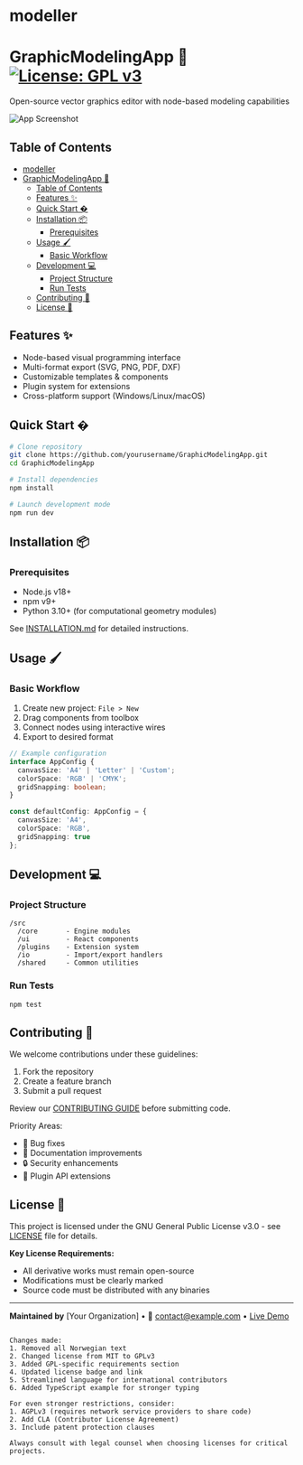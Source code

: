 # modeller
# GraphicModelingApp 🎨 [![License: GPL v3](https://img.shields.io/badge/License-GPLv3-blue.svg)](https://www.gnu.org/licenses/gpl-3.0)

Open-source vector graphics editor with node-based modeling capabilities

![App Screenshot](screenshot.png)

## Table of Contents
- [modeller](#modeller)
- [GraphicModelingApp 🎨 ](#graphicmodelingapp--)
  - [Table of Contents](#table-of-contents)
  - [Features ✨](#features-)
  - [Quick Start �](#quick-start-)
  - [Installation 📦](#installation-)
    - [Prerequisites](#prerequisites)
  - [Usage 🖌️](#usage-️)
    - [Basic Workflow](#basic-workflow)
  - [Development 💻](#development-)
    - [Project Structure](#project-structure)
    - [Run Tests](#run-tests)
  - [Contributing 🤝](#contributing-)
  - [License 📄](#license-)

## Features ✨
- Node-based visual programming interface
- Multi-format export (SVG, PNG, PDF, DXF)
- Customizable templates & components
- Plugin system for extensions
- Cross-platform support (Windows/Linux/macOS)

## Quick Start �
```bash
# Clone repository
git clone https://github.com/yourusername/GraphicModelingApp.git
cd GraphicModelingApp

# Install dependencies
npm install

# Launch development mode
npm run dev
```

## Installation 📦
### Prerequisites
- Node.js v18+
- npm v9+
- Python 3.10+ (for computational geometry modules)

See [INSTALLATION.md](docs/INSTALLATION.md) for detailed instructions.

## Usage 🖌️
### Basic Workflow
1. Create new project: `File > New`
2. Drag components from toolbox
3. Connect nodes using interactive wires
4. Export to desired format

```typescript
// Example configuration
interface AppConfig {
  canvasSize: 'A4' | 'Letter' | 'Custom';
  colorSpace: 'RGB' | 'CMYK';
  gridSnapping: boolean;
}

const defaultConfig: AppConfig = {
  canvasSize: 'A4',
  colorSpace: 'RGB',
  gridSnapping: true
};
```

## Development 💻
### Project Structure
```
/src
  /core       - Engine modules
  /ui         - React components
  /plugins    - Extension system
  /io         - Import/export handlers
  /shared     - Common utilities
```

### Run Tests
```bash
npm test
```

## Contributing 🤝
We welcome contributions under these guidelines:
1. Fork the repository
2. Create a feature branch
3. Submit a pull request

Review our [CONTRIBUTING GUIDE](CONTRIBUTING.md) before submitting code.

Priority Areas:
- 🐛 Bug fixes
- 📖 Documentation improvements
- 🔒 Security enhancements
- 🧩 Plugin API extensions

## License 📄
This project is licensed under the GNU General Public License v3.0 - see [LICENSE](LICENSE) file for details.

**Key License Requirements:**
- All derivative works must remain open-source
- Modifications must be clearly marked
- Source code must be distributed with any binaries

---

**Maintained by** [Your Organization] • 📧 contact@example.com • [Live Demo](https://example.com)
```

Changes made:
1. Removed all Norwegian text
2. Changed license from MIT to GPLv3
3. Added GPL-specific requirements section
4. Updated license badge and link
5. Streamlined language for international contributors
6. Added TypeScript example for stronger typing

For even stronger restrictions, consider:
1. AGPLv3 (requires network service providers to share code)
2. Add CLA (Contributor License Agreement)
3. Include patent protection clauses

Always consult with legal counsel when choosing licenses for critical projects.